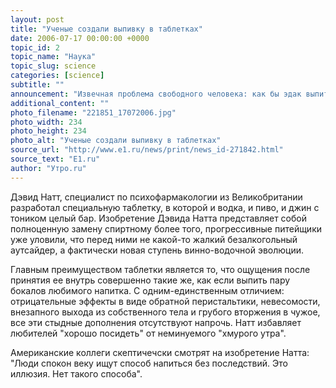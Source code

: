 ```yaml
---
layout: post
title: "Ученые создали выпивку в таблетках"
date: 2006-07-17 00:00:00 +0000
topic_id: 2
topic_name: "Наука"
topic_slug: science
categories: [science]
subtitle: ""
announcement: "Извечная проблема свободного человека: как бы эдак выпить, и не оконфузиться? Как бы эдак напиться, и не потерять лицо?"
additional_content: ""
photo_filename: "221851_17072006.jpg"
photo_width: 234
photo_height: 234
photo_alt: "Ученые создали выпивку в таблетках"
source_url: "http://www.e1.ru/news/print/news_id-271842.html"
source_text: "E1.ru"
author: "Утро.ru"
---
```

Дэвид Натт, специалист по психофармакологии из Великобритании разработал специальную таблетку, в которой и  водка, и пиво, и джин с тоником   целый бар. Изобретение Дэвида Натта представляет собой полноценную замену спиртному более того, прогрессивные питейщики уже уловили, что перед ними не какой-то жалкий безалкогольный аутсайдер, а фактически новая ступень винно-водочной эволюции.

Главным преимуществом таблетки является то, что ощущения после принятия ее внутрь совершенно такие же, как если выпить пару бокалов любимого напитка. С одним-единственным отличием: отрицательные эффекты в виде обратной перистальтики, невесомости, внезапного выхода из собственного тела и грубого вторжения в чужое, все эти стыдные дополнения отсутствуют напрочь. Натт избавляет любителей "хорошо посидеть" от неминуемого "хмурого утра". 

Американские коллеги скептичечски смотрят на изобретение Натта: "Люди спокон веку ищут способ напиться без последствий. Это иллюзия. Нет такого способа".
